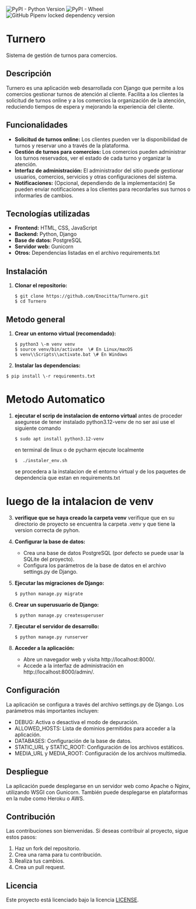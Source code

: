 ![PyPI - Python Version](https://img.shields.io/pypi/pyversions/Django)
![PyPI - Wheel](https://img.shields.io/pypi/wheel/djangorestframework?label=djangorestframework)
![GitHub Pipenv locked dependency version](https://img.shields.io/github/pipenv/locked/dependency-version/Enocitta/Turnero/django)


# **Turnero**

Sistema de gestión de turnos para comercios.

## **Descripción**

Turnero es una aplicación web desarrollada con Django que permite a los comercios gestionar turnos de atención al cliente. Facilita a los clientes la solicitud de turnos online y a los comercios la organización de la atención, reduciendo tiempos de espera y mejorando la experiencia del cliente.

## **Funcionalidades**

* **Solicitud de turnos online:** Los clientes pueden ver la disponibilidad de turnos y reservar uno a través de la plataforma.  
* **Gestión de turnos para comercios:** Los comercios pueden administrar los turnos reservados, ver el estado de cada turno y organizar la atención.  
* **Interfaz de administración:** El administrador del sitio puede gestionar usuarios, comercios, servicios y otras configuraciones del sistema.  
* **Notificaciones:** (Opcional, dependiendo de la implementación) Se pueden enviar notificaciones a los clientes para recordarles sus turnos o informarles de cambios.

## **Tecnologías utilizadas**

* **Frontend:** HTML, CSS, JavaScript  
* **Backend:** Python, Django  
* **Base de datos:** PostgreSQL  
* **Servidor web:** Gunicorn  
* **Otros:** Dependencias listadas en el archivo requirements.txt

## **Instalación**

1. **Clonar el repositorio:** 
   ```
   $ git clone https://github.com/Enocitta/Turnero.git  
   $ cd Turnero
   ```
## **Metodo general**

1. **Crear un entorno virtual (recomendado):**  
   ```
   $ python3 \-m venv venv  
   $ source venv/bin/activate  \# En Linux/macOS  
   $ venv\\Scripts\\activate.bat \# En Windows
   ```
2. **Instalar las dependencias:**  
  ```
  $ pip install \-r requirements.txt
  ```
# **Metodo Automatico**

1. **ejecutar el scrip de instalacion de entorno virtual**
    antes de proceder asegurese de tener instalado python3.12-venv
    de no ser asi use el siguiente comando
    ```
    $ sudo apt install python3.12-venv
    ```
    en terminal de linux o de pycharm ejecute localmente
    ```
    $  ./instaler_env.sh
    ``` 
    se procedera a la instalacion de el entorno virtual y de los paquetes
    de dependencia que estan en requirements.txt

# **luego de la intalacion de venv**

3. **verifique que se haya creado la carpeta venv**
   verifique que en su directorio de proyecto se encuentra la carpeta .venv
   y que tiene la version correcta de pyhon.

4. **Configurar la base de datos:**  
   * Crea una base de datos PostgreSQL (por defecto se puede usar la SQLite del proyecto).  
   * Configura los parámetros de la base de datos en el archivo settings.py de Django.  
5. **Ejecutar las migraciones de Django:**  
    ```
    $ python manage.py migrate
    ```
6. **Crear un superusuario de Django:**  
    ```
    $ python manage.py createsuperuser
    ```
7. **Ejecutar el servidor de desarrollo:**
    ```
   $ python manage.py runserver
    ```
   
8. **Acceder a la aplicación:**  
   * Abre un navegador web y visita http://localhost:8000/.  
   * Accede a la interfaz de administración en http://localhost:8000/admin/.

## **Configuración**

La aplicación se configura a través del archivo settings.py de Django. Los parámetros más importantes incluyen:

* DEBUG: Activa o desactiva el modo de depuración.  
* ALLOWED\_HOSTS: Lista de dominios permitidos para acceder a la aplicación.  
* DATABASES: Configuración de la base de datos.  
* STATIC\_URL y STATIC\_ROOT: Configuración de los archivos estáticos.  
* MEDIA\_URL y MEDIA\_ROOT: Configuración de los archivos multimedia.

## **Despliegue**

La aplicación puede desplegarse en un servidor web como Apache o Nginx, utilizando WSGI con Gunicorn. También puede desplegarse en plataformas en la nube como Heroku o AWS.

## **Contribución**

Las contribuciones son bienvenidas. Si deseas contribuir al proyecto, sigue estos pasos:

1. Haz un fork del repositorio.  
2. Crea una rama para tu contribución.  
3. Realiza tus cambios.  
4. Crea un pull request.

## **Licencia**

Este proyecto está licenciado bajo la licencia [LICENSE](LICENCE.md).
